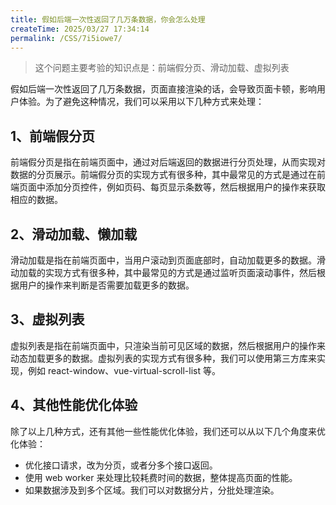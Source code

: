 ```yaml
---
title: 假如后端一次性返回了几万条数据，你会怎么处理
createTime: 2025/03/27 17:34:14
permalink: /CSS/7i5iowe7/
---
```


> 这个问题主要考验的知识点是：前端假分页、滑动加载、虚拟列表

假如后端一次性返回了几万条数据，页面直接渲染的话，会导致页面卡顿，影响用户体验。为了避免这种情况，我们可以采用以下几种方式来处理：

## 1、前端假分页

前端假分页是指在前端页面中，通过对后端返回的数据进行分页处理，从而实现对数据的分页展示。前端假分页的实现方式有很多种，其中最常见的方式是通过在前端页面中添加分页控件，例如页码、每页显示条数等，然后根据用户的操作来获取相应的数据。

## 2、滑动加载、懒加载

滑动加载是指在前端页面中，当用户滚动到页面底部时，自动加载更多的数据。滑动加载的实现方式有很多种，其中最常见的方式是通过监听页面滚动事件，然后根据用户的操作来判断是否需要加载更多的数据。

## 3、虚拟列表

虚拟列表是指在前端页面中，只渲染当前可见区域的数据，然后根据用户的操作来动态加载更多的数据。虚拟列表的实现方式有很多种，我们可以使用第三方库来实现，例如 react-window、vue-virtual-scroll-list 等。

## 4、其他性能优化体验

除了以上几种方式，还有其他一些性能优化体验，我们还可以从以下几个角度来优化体验：

- 优化接口请求，改为分页，或者分多个接口返回。
- 使用 web worker 来处理比较耗费时间的数据，整体提高页面的性能。
- 如果数据涉及到多个区域。我们可以对数据分片，分批处理渲染。
